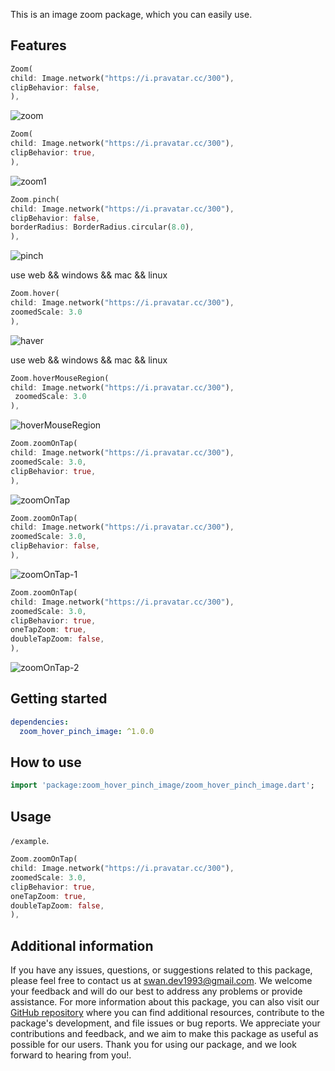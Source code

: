 
This is an image zoom package, which you can easily use.

## Features

```dart
Zoom(
child: Image.network("https://i.pravatar.cc/300"),
clipBehavior: false,
),
```
![zoom](https://github.com/SwanFlutter/zoom_hover_pinch_image/assets/151648897/941d160b-c854-4aa9-803f-8da397bf6523)


```dart
Zoom(
child: Image.network("https://i.pravatar.cc/300"),
clipBehavior: true,
),
```
![zoom1](https://github.com/SwanFlutter/zoom_hover_pinch_image/assets/151648897/3cac8ebe-6369-4852-bff8-0de30b91df4d)

```dart
Zoom.pinch(
child: Image.network("https://i.pravatar.cc/300"),
clipBehavior: false,
borderRadius: BorderRadius.circular(8.0),
),
```
![pinch](https://github.com/SwanFlutter/zoom_hover_pinch_image/assets/151648897/0e12345b-65d9-42d1-b85e-e43b7c23ca1b)

use web && windows && mac && linux

```dart
Zoom.hover(
child: Image.network("https://i.pravatar.cc/300"),
zoomedScale: 3.0
),
```
![haver](https://github.com/SwanFlutter/zoom_hover_pinch_image/assets/151648897/ace25916-d9db-4129-a77f-b70f43e7a294)

use web && windows && mac && linux

```dart
Zoom.hoverMouseRegion(
child: Image.network("https://i.pravatar.cc/300"),
 zoomedScale: 3.0
),
```
![hoverMouseRegion](https://github.com/SwanFlutter/zoom_hover_pinch_image/assets/151648897/36842e65-07b0-4fe0-8865-5a57e3a9993a)

```dart
Zoom.zoomOnTap(
child: Image.network("https://i.pravatar.cc/300"),
zoomedScale: 3.0,
clipBehavior: true,
),
```
![zoomOnTap](https://github.com/SwanFlutter/zoom_hover_pinch_image/assets/151648897/2c60fa5c-9226-4c55-a0b2-c8227e76ea3b)

```dart
Zoom.zoomOnTap(
child: Image.network("https://i.pravatar.cc/300"),
zoomedScale: 3.0,
clipBehavior: false,
),
```
![zoomOnTap-1](https://github.com/SwanFlutter/zoom_hover_pinch_image/assets/151648897/873f0740-6ef1-404a-aad5-b2b424086ed7)

```dart
Zoom.zoomOnTap(
child: Image.network("https://i.pravatar.cc/300"),
zoomedScale: 3.0,
clipBehavior: true,
oneTapZoom: true,
doubleTapZoom: false,
),
```

![zoomOnTap-2](https://github.com/SwanFlutter/zoom_hover_pinch_image/assets/151648897/2fc59e80-2577-43aa-8f74-a471a79dc69b)


## Getting started

```yaml
dependencies:
  zoom_hover_pinch_image: ^1.0.0
```

## How to use

```dart
import 'package:zoom_hover_pinch_image/zoom_hover_pinch_image.dart';

```

## Usage

 `/example`.

```dart
Zoom.zoomOnTap(
child: Image.network("https://i.pravatar.cc/300"),
zoomedScale: 3.0,
clipBehavior: true,
oneTapZoom: true,
doubleTapZoom: false,
),
```

## Additional information

If you have any issues, questions, or suggestions related to this package, please feel free to contact us at [swan.dev1993@gmail.com](mailto:swan.dev1993@gmail.com). We welcome your feedback and will do our best to address any problems or provide assistance.
For more information about this package, you can also visit our [GitHub repository](https://github.com/SwanFlutter/zoom_hover_pinch_image) where you can find additional resources, contribute to the package's development, and file issues or bug reports. We appreciate your contributions and feedback, and we aim to make this package as useful as possible for our users.
Thank you for using our package, and we look forward to hearing from you!.

